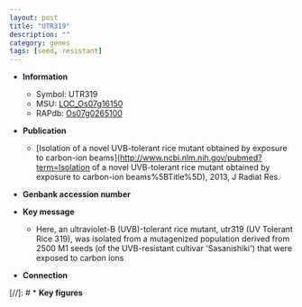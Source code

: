 ```yaml
---
layout: post
title: "UTR319"
description: ""
category: genes
tags: [seed, resistant]
---
```


* **Information**  
    + Symbol: UTR319  
    + MSU: [LOC_Os07g16150](http://rice.plantbiology.msu.edu/cgi-bin/ORF_infopage.cgi?orf=LOC_Os07g16150)  
    + RAPdb: [Os07g0265100](http://rapdb.dna.affrc.go.jp/viewer/gbrowse_details/irgsp1?name=Os07g0265100)  

* **Publication**  
    + [Isolation of a novel UVB-tolerant rice mutant obtained by exposure to carbon-ion beams](http://www.ncbi.nlm.nih.gov/pubmed?term=Isolation of a novel UVB-tolerant rice mutant obtained by exposure to carbon-ion beams%5BTitle%5D), 2013, J Radiat Res.

* **Genbank accession number**  

* **Key message**  
    + Here, an ultraviolet-B (UVB)-tolerant rice mutant, utr319 (UV Tolerant Rice 319), was isolated from a mutagenized population derived from 2500 M1 seeds (of the UVB-resistant cultivar 'Sasanishiki') that were exposed to carbon ions

* **Connection**  

[//]: # * **Key figures**  



